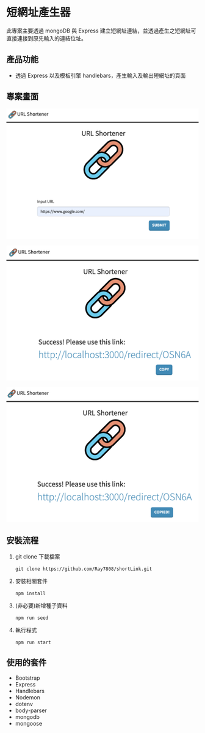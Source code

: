 # 短網址產生器

此專案主要透過 mongoDB 與 Express 建立短網址連結，並透過產生之短網址可直接連接到原先輸入的連結位址。

## 產品功能

-   透過 Express 以及模板引擎 handlebars，產生輸入及輸出短網址的頁面

## 專案畫面

![image](https://github.com/Ray7808/shortLink/blob/main/img/mainImage.png)

![image](https://github.com/Ray7808/shortLink/blob/main/img/generateShortLink.png)

![image](https://github.com/Ray7808/shortLink/blob/main/img/copyShortLink.png)

## 安裝流程

1. git clone 下載檔案

    ```
    git clone https://github.com/Ray7808/shortLink.git
    ```

2. 安裝相關套件

    ```
    npm install
    ```

3. (非必要)新增種子資料

    ```
    npm run seed
    ```

4. 執行程式
    ```
    npm run start
    ```

## 使用的套件

-   Bootstrap
-   Express
-   Handlebars
-   Nodemon
-   dotenv
-   body-parser
-   mongodb
-   mongoose
